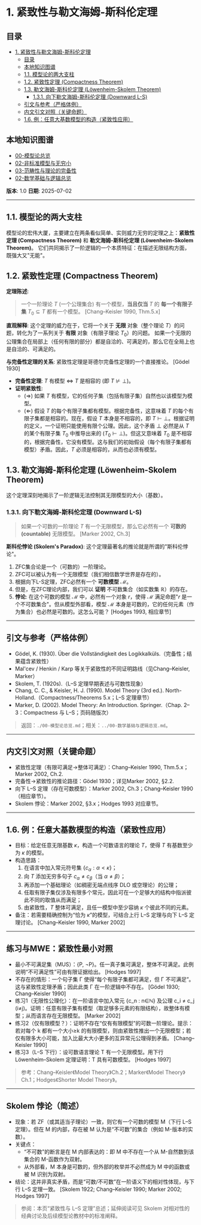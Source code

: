 # 1. 紧致性与勒文海姆-斯科伦定理

<!-- 本地目录区块 -->
## 目录

- [1. 紧致性与勒文海姆-斯科伦定理](#1-紧致性与勒文海姆-斯科伦定理)
  - [目录](#目录)
  - [本地知识图谱](#本地知识图谱)
  - [1.1. 模型论的两大支柱](#11-模型论的两大支柱)
  - [1.2. 紧致性定理 (Compactness Theorem)](#12-紧致性定理-compactness-theorem)
  - [1.3. 勒文海姆-斯科伦定理 (Löwenheim-Skolem Theorem)](#13-勒文海姆-斯科伦定理-löwenheim-skolem-theorem)
    - [1.3.1. 向下勒文海姆-斯科伦定理 (Downward L-S)](#131-向下勒文海姆-斯科伦定理-downward-l-s)
  - [引文与参考（严格体例）](#引文与参考严格体例)
  - [内文引文对照（关键命题）](#内文引文对照关键命题)
  - [1.6. 例：任意大基数模型的构造（紧致性应用）](#16-例任意大基数模型的构造紧致性应用)

<!-- 本地知识图谱区块 -->
## 本地知识图谱

- [00-模型论总览](./00-模型论总览.md)
- [02-非标准模型与无穷小](./02-非标准模型与无穷小.md)
- [03-范畴性与理论的完备性](./03-范畴性与理论的完备性.md)
- [02-数学基础与逻辑总览](../00-数学基础与逻辑总览.md)

**版本**: 1.0
**日期**: 2025-07-02

---

## 1.1. 模型论的两大支柱

模型论的宏伟大厦，主要建立在两条看似简单、实则威力无穷的定理之上：**紧致性定理 (Compactness Theorem)** 和 **勒文海姆-斯科伦定理 (Löwenheim-Skolem Theorem)**。
它们共同揭示了一阶逻辑的一个本质特征：在描述无限结构方面，既强大又"无能"。

## 1.2. 紧致性定理 (Compactness Theorem)

**定理陈述**:
> 一个一阶理论 $T$ (一个公理集合) 有一个模型，**当且仅当** $T$ 的 **每一个有限子集** $T_0 \subseteq T$ 都有一个模型。 [Chang–Keisler 1990, Thm.5.x]

**直观解释**:
这个定理的威力在于，它将一个关于 **无限** 对象（整个理论 $T$）的问题，转化为了一系列关于 **有限** 对象（有限子理论 $T_0$）的问题。
如果一个无限的公理集合在局部上（任何有限的部分）都是自洽的、可满足的，那么它在全局上也是自洽的、可满足的。

**与完备性定理的关系**:
紧致性定理是哥德尔完备性定理的一个直接推论。 [Gödel 1930]

- **完备性定理**: $T$ 有模型 $\iff$ $T$ 是相容的 (即 $T \not\vdash \bot$)。
- **证明紧致性**:
  - ($\Rightarrow$) 如果 $T$ 有模型，它的任何子集（包括有限子集）自然也以该模型为模型。
  - ($\Leftarrow$) 假设 $T$ 的每个有限子集都有模型。根据完备性，这意味着 $T$ 的每个有限子集都是相容的。现在，假设 $T$ 本身是不相容的，即 $T \vdash \bot$。根据证明的定义，一个证明只能使用有限个公理。因此，这个矛盾 $\bot$ 必然是从 $T$ 的某个有限子集 $T_0$ 中推导出来的 ($T_0 \vdash \bot$)。但这又意味着 $T_0$ 是不相容的，根据完备性，它没有模型。这与我们的初始假设（每个有限子集都有模型）矛盾。因此，$T$ 必须是相容的，从而也必须有模型。

## 1.3. 勒文海姆-斯科伦定理 (Löwenheim-Skolem Theorem)

这个定理深刻地揭示了一阶逻辑无法控制其无限模型的大小（基数）。

### 1.3.1. 向下勒文海姆-斯科伦定理 (Downward L-S)

> 如果一个可数的一阶理论 $T$ 有一个无限模型，那么它必然有一个 **可数的 (countable)** 无限模型。 [Marker 2002, Ch.3]

**斯科伦悖论 (Skolem's Paradox)**:
这个定理最著名的推论就是所谓的"斯科伦悖论"。

1. ZFC集合论是一个（可数的）一阶理论。
2. ZFC可以被认为有一个无限模型（我们相信数学世界是存在的）。
3. 根据向下L-S定理，ZFC必然有一个 **可数模型** $\mathcal{M}$。
4. 但是，在ZFC理论内部，我们可以 **证明** 不可数集合（如实数集 $\mathbb{R}$）的存在。
5. **悖论**: 在这个可数的模型 $\mathcal{M}$ 中，必然有一个对象 $r$，使得 $\mathcal{M}$ 满足命题"$r$ 是一个不可数集合"。但从模型外部看，模型 $\mathcal{M}$ 本身是可数的，它的任何元素（作为集合）也必然是可数的。这怎么可能？ [Hodges 1993, 相应章节]

---

## 引文与参考（严格体例）

- Gödel, K. (1930). Über die Vollständigkeit des Logikkalküls.（完备性；结果蕴含紧致性）
- Mal'cev / Henkin / Karp 等关于紧致性的不同证明路线（见Chang–Keisler, Marker）
- Skolem, T. (1920s).（L–S 定理早期表述与可数性现象）
- Chang, C. C., & Keisler, H. J. (1990). Model Theory (3rd ed.). North-Holland.（Compactness/Theorems 5.x；L–S 定理章节）
- Marker, D. (2002). Model Theory: An Introduction. Springer.（Chap. 2–3：Compactness 与 L–S；页码随版次）

> 返回：`./00-模型论总览.md`；相关：`../00-数学基础与逻辑总览.md`。

---

## 内文引文对照（关键命题）

- 紧致性定理（有限可满足→整体可满足）：Chang–Keisler 1990, Thm.5.x；Marker 2002, Ch.2.
- 完备性→紧致性的推论路径：Gödel 1930；详见Marker 2002, §2.2.
- 向下 L–S 定理（存在可数模型）：Marker 2002, Ch.3；Chang–Keisler 1990（相应章节）。
- Skolem 悖论：Marker 2002, §3.x；Hodges 1993 对应章节。

---

## 1.6. 例：任意大基数模型的构造（紧致性应用）

- 目标：给定任意无限基数 $\kappa$，构造一个可数语言的理论 $T$，使得 $T$ 有基数至少为 $\kappa$ 的模型。
- 构造思路：
  1) 在语言中加入常元符号集 $\{c_\alpha : \alpha < \kappa\}$；
  2) 向 $T$ 添加无穷多句子 $c_\alpha \neq c_\beta$（当 $\alpha \neq \beta$）；
  3) 再添加一个基础理论（如稠密无端点线序 DLO 或空理论）的公理；
  4) 任取有限子集仅涉及有限多个常元，因此可在一个足够大的结构中指派彼此不同的取值从而满足；
  5) 由紧致性，$T$ 整体可满足，且任一模型中至少容纳 $\kappa$ 个彼此不同的元素。
- 备注：若需要精确控制为“恰为 $\kappa$”的模型，可结合上行 L–S 定理与向下 L–S 定理讨论。 [Chang–Keisler 1990, Marker 2002]

---

## 练习与MWE：紧致性最小对照

- 最小不可满足集（MUS）：{P, ¬P}。任一真子集可满足，整体不可满足。此例说明“不可满足性”可由有限证据给出。 [Hodges 1997]
- 不存在的情形：一个句子集 Γ 使得“每个有限子集都可满足，但 Γ 不可满足”。这与紧致性定理矛盾；因此此类 Γ 在一阶逻辑中不存在。 [Gödel 1930; Chang–Keisler 1990]
- 练习1（无限性公理化）：在一阶语言中加入常元 {c_n : n∈ℕ} 及公理 c_i ≠ c_j (i≠j)。证明：任意有限子集有模型（取足够多元素的有限结构），故整体有模型；从而语言存在无限模型。 [Marker 2002]
- 练习2（仅有限模型？）：证明不存在“仅有有限模型”的可数一阶理论。提示：若对每个 k 都有一个大小≥k 的有限模型，则由紧致性推出一个无限模型；若仅有限多大小可能，加入比最大大小更多的互异常元公理得到矛盾。 [Chang–Keisler 1990]
- 练习3（L–S 下行）：设可数语言理论 T 有一个无限模型。用下行 Löwenheim–Skolem 定理证明：T 具有可数模型。 [Hodges 1997]

> 参考：Chang–Keisler《Model Theory》Ch.2；Marker《Model Theory》Ch.1；Hodges《Shorter Model Theory》。

---

## Skolem 悖论（简述）

- 现象：若 ZF（或其适当子理论）一致，则它有一个可数的模型 M（下行 L–S 定理）。但在 M 的内部，存在被 M 认为是“不可数”的集合（例如 M-版本的实数）。
- 关键点：
  - “不可数”的断言是在 M 内部表达的：即 M 中不存在一个从 M-自然数到该集合的 M-函数作为双射。
  - 从外部看，M 本身是可数的，但外部的枚举并不必然成为 M 中的函数或被 M 识别为双射。
- 结论：这并非真实矛盾，而是“可数/不可数”在一阶语义下的相对性体现，与下行 L–S 定理一致。 [Skolem 1922; Chang–Keisler 1990; Marker 2002; Hodges 1997]

> 参阅：本页“紧致性与 L–S 定理”总述；延伸阅读可见 Skolem 对相对性的经典讨论及后续模型论教材中的标准阐释。
